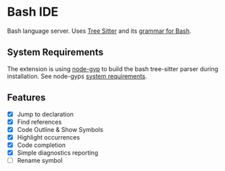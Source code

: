 # Bash IDE

Bash language server. Uses [Tree Sitter][tree-sitter] and its
[grammar for Bash][tree-sitter-bash].

## System Requirements

The extension is using [node-gyp][node-gyp] to build the bash tree-sitter parser
during installation. See node-gyps [system requirements][node-gyp-installation].

## Features

- [x] Jump to declaration
- [x] Find references
- [x] Code Outline & Show Symbols
- [x] Highlight occurrences
- [x] Code completion
- [x] Simple diagnostics reporting
- [ ] Rename symbol

[tree-sitter]: https://github.com/tree-sitter/tree-sitter
[tree-sitter-bash]: https://github.com/tree-sitter/tree-sitter-bash
[node-gyp]: https://github.com/nodejs/node-gyp
[node-gyp-installation]: https://github.com/nodejs/node-gyp#installation
